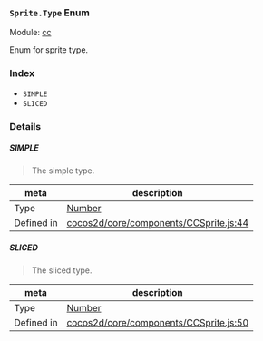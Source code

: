 ### `Sprite.Type` Enum



Module: [cc](../modules/cc.md)


Enum for sprite type.


### Index
  - `SIMPLE`
  - `SLICED`

### Details


##### SIMPLE

> The simple type.

| meta | description |
|------|-------------|
| Type | <a href="https://developer.mozilla.org/en/JavaScript/Reference/Global_Objects/Number" class="crosslink external" target="_blank">Number</a> |
| Defined in | [cocos2d/core/components/CCSprite.js:44](https://github.com/cocos-creator/engine/blob/4f734a806d1fd7c4073fb064fddc961384fe67af/cocos2d/core/components/CCSprite.js#L44) |



##### SLICED

> The sliced type.

| meta | description |
|------|-------------|
| Type | <a href="https://developer.mozilla.org/en/JavaScript/Reference/Global_Objects/Number" class="crosslink external" target="_blank">Number</a> |
| Defined in | [cocos2d/core/components/CCSprite.js:50](https://github.com/cocos-creator/engine/blob/4f734a806d1fd7c4073fb064fddc961384fe67af/cocos2d/core/components/CCSprite.js#L50) |


